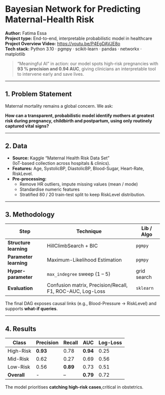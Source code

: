 # Bayesian Network for Predicting Maternal-Health Risk

**Author:** Fatima Essa  
**Project type:** End-to-end, interpretable probabilistic model in healthcare  
**Project Overview Video:** https://youtu.be/P4EgDAVJE8o  
**Tech stack:** Python 3.10 · pgmpy · scikit-learn · pandas · networkx · matplotlib

> “Meaningful AI” in action: our model spots high-risk pregnancies with  
> **93 % precision and 0.94 AUC**, giving clinicians an interpretable tool  
> to intervene early and save lives.  

---

## 1. Problem Statement
Maternal mortality remains a global concern.  We ask:

**How can a transparent, probabilistic model identify mothers at greatest risk during pregnancy, childbirth and postpartum, using only routinely captured vital signs?**

---

## 2. Data
* **Source:** Kaggle “Maternal Health Risk Data Set”  
  (IoT-based collection across hospitals & clinics).  
* **Features:** Age, SystolicBP, DiastolicBP, Blood-Sugar, Heart-Rate, RiskLevel.  
* **Pre-processing:**  
  * Remove HR outliers, impute missing values (mean / mode)  
  * Standardise numeric features  
  * Stratified 80 / 20 train-test split to keep RiskLevel distribution.

---

## 3. Methodology
| Step | Technique | Lib / Algo |
|------|-----------|------------|
| **Structure learning** | HillClimbSearch + BIC | `pgmpy` |
| **Parameter learning** | Maximum-Likelihood Estimation | `pgmpy` |
| **Hyper-parameter** | `max_indegree` sweep (1 – 5) | grid search |
| **Evaluation** | Confusion matrix, Precision/Recall, F1, ROC-AUC, Log-Loss | `sklearn` |

The final DAG exposes causal links (e.g., Blood-Pressure → RiskLevel) and supports **what-if queries**.

---

## 4. Results
| Class | Precision | Recall | AUC | Log-Loss |
|-------|-----------|--------|-----|----------|
| High-Risk | **0.93** | 0.78 | **0.94** | 0.25 |
| Mid-Risk | 0.62 | 0.27 | 0.69 | 0.56 |
| Low-Risk | 0.56 | **0.89** | 0.73 | 0.51 |
| **Overall** | - | – | **0.79** | 0.72 |

The model prioritises **catching high-risk cases**,critical in obstetrics.
